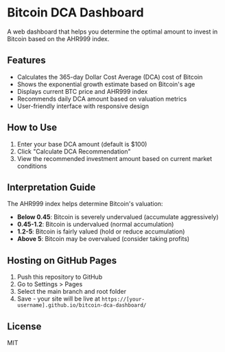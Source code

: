 # Bitcoin DCA Dashboard

A web dashboard that helps you determine the optimal amount to invest in Bitcoin based on the AHR999 index.

## Features

- Calculates the 365-day Dollar Cost Average (DCA) cost of Bitcoin
- Shows the exponential growth estimate based on Bitcoin's age
- Displays current BTC price and AHR999 index
- Recommends daily DCA amount based on valuation metrics
- User-friendly interface with responsive design

## How to Use

1. Enter your base DCA amount (default is $100)
2. Click "Calculate DCA Recommendation"
3. View the recommended investment amount based on current market conditions

## Interpretation Guide

The AHR999 index helps determine Bitcoin's valuation:

- **Below 0.45**: Bitcoin is severely undervalued (accumulate aggressively)
- **0.45-1.2**: Bitcoin is undervalued (normal accumulation)
- **1.2-5**: Bitcoin is fairly valued (hold or reduce accumulation)
- **Above 5**: Bitcoin may be overvalued (consider taking profits)

## Hosting on GitHub Pages

1. Push this repository to GitHub
2. Go to Settings > Pages
3. Select the main branch and root folder
4. Save - your site will be live at `https://[your-username].github.io/bitcoin-dca-dashboard/`

## License

MIT
